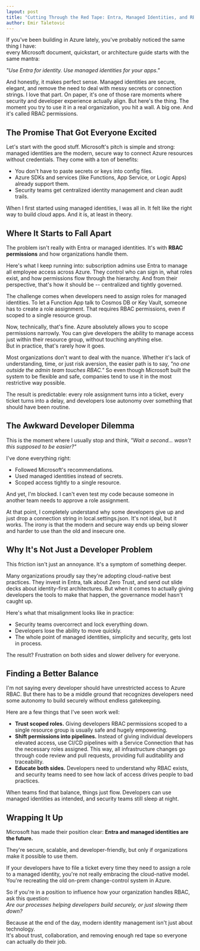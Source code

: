 ```yaml
---
layout: post
title: "Cutting Through the Red Tape: Entra, Managed Identities, and RBAC in the Real World"
author: Emir Taletovic
---
```


If you've been building in Azure lately, you've probably noticed the same thing I have:  
every Microsoft document, quickstart, or architecture guide starts with the same mantra:

*"Use Entra for identity. Use managed identities for your apps."*

And honestly, it makes perfect sense. Managed identities are secure, elegant, and remove the need to deal with messy secrets or connection strings. I love that part. On paper, it's one of those rare moments where security and developer experience actually align. But here's the thing. The moment you try to use it in a real organization, you hit a wall. A big one. And it's called RBAC permissions.

## The Promise That Got Everyone Excited

Let's start with the good stuff. Microsoft's pitch is simple and strong: managed identities are the modern, secure way to connect Azure resources without credentials. They come with a ton of benefits:

* You don't have to paste secrets or keys into config files.
* Azure SDKs and services (like Functions, App Service, or Logic Apps) already support them.
* Security teams get centralized identity management and clean audit trails.

When I first started using managed identities, I was all in. It felt like the right way to build cloud apps. And it is, at least in theory.

## Where It Starts to Fall Apart

The problem isn't really with Entra or managed identities. It's with **RBAC permissions** and how organizations handle them.

Here's what I keep running into: subscription admins use Entra to manage all employee access across Azure. They control who can sign in, what roles exist, and how permissions flow through the hierarchy. And from their perspective, that's how it should be -- centralized and tightly governed.

The challenge comes when developers need to assign roles for managed identities. To let a Function App talk to Cosmos DB or Key Vault, someone has to create a role assignment. That requires RBAC permissions, even if scoped to a single resource group.

Now, technically, that's fine. Azure absolutely allows you to scope permissions narrowly. You can give developers the ability to manage access just within their resource group, without touching anything else.  
But in practice, that's rarely how it goes.

Most organizations don't want to deal with the nuance. Whether it's lack of understanding, time, or just risk aversion, the easier path is to say, *"no one outside the admin team touches RBAC."* So even though Microsoft built the system to be flexible and safe, companies tend to use it in the most restrictive way possible.

The result is predictable: every role assignment turns into a ticket, every ticket turns into a delay, and developers lose autonomy over something that should have been routine.

## The Awkward Developer Dilemma

This is the moment where I usually stop and think, *"Wait a second... wasn't this supposed to be easier?"*

I've done everything right:

* Followed Microsoft's recommendations.
* Used managed identities instead of secrets.
* Scoped access tightly to a single resource.

And yet, I'm blocked. I can't even test my code because someone in another team needs to approve a role assignment.

At that point, I completely understand why some developers give up and just drop a connection string in local.settings.json. It's not ideal, but it works. The irony is that the modern and secure way ends up being slower and harder to use than the old and insecure one.

## Why It's Not Just a Developer Problem

This friction isn't just an annoyance. It's a symptom of something deeper.

Many organizations proudly say they're adopting cloud-native best practices. They invest in Entra, talk about Zero Trust, and send out slide decks about identity-first architectures. But when it comes to actually giving developers the tools to make that happen, the governance model hasn't caught up.

Here's what that misalignment looks like in practice:

* Security teams overcorrect and lock everything down.
* Developers lose the ability to move quickly.
* The whole point of managed identities, simplicity and security, gets lost in process.

The result? Frustration on both sides and slower delivery for everyone.

## Finding a Better Balance

I'm not saying every developer should have unrestricted access to Azure RBAC. But there has to be a middle ground that recognizes developers need some autonomy to build securely without endless gatekeeping.

Here are a few things that I've seen work well:

* **Trust scoped roles.** Giving developers RBAC permissions scoped to a single resource group is usually safe and hugely empowering.
* **Shift permissions into pipelines.** Instead of giving individual developers elevated access, use CI/CD pipelines with a Service Connection that has the necessary roles assigned. This way, all infrastructure changes go through code review and pull requests, providing full auditability and traceability.
* **Educate both sides.** Developers need to understand why RBAC exists, and security teams need to see how lack of access drives people to bad practices.

When teams find that balance, things just flow. Developers can use managed identities as intended, and security teams still sleep at night.

## Wrapping It Up

Microsoft has made their position clear: **Entra and managed identities are the future.**

They're secure, scalable, and developer-friendly, but only if organizations make it possible to use them.

If your developers have to file a ticket every time they need to assign a role to a managed identity, you're not really embracing the cloud-native model. You're recreating the old on-prem change-control system in Azure.

So if you're in a position to influence how your organization handles RBAC, ask this question:  
*Are our processes helping developers build securely, or just slowing them down?*

Because at the end of the day, modern identity management isn't just about technology.  
It's about trust, collaboration, and removing enough red tape so everyone can actually do their job.